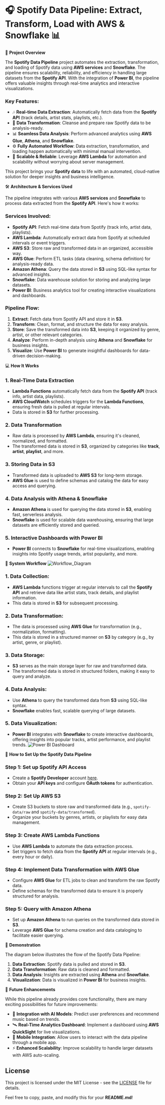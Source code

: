 # 🎧 Spotify Data Pipeline: Extract, Transform, Load with AWS & Snowflake 📊

🚗 **Project Overview**

The **Spotify Data Pipeline** project automates the extraction, transformation, and loading of Spotify data using **AWS services** and **Snowflake**. The pipeline ensures scalability, reliability, and efficiency in handling large datasets from the **Spotify API**. With the integration of **Power BI**, the pipeline offers valuable insights through real-time analytics and interactive visualizations.

### Key Features:
- 🎶 **Real-time Data Extraction**: Automatically fetch data from the **Spotify API** (track details, artist stats, playlists, etc.).
- 🔄 **Data Transformation**: Cleanse and prepare raw Spotify data to be analysis-ready.
- 📊 **Seamless Data Analysis**: Perform advanced analytics using **AWS Glue**, **Athena**, and **Snowflake**.
- ⚙️ **Fully Automated Workflow**: Data extraction, transformation, and loading happen automatically with minimal manual intervention.
- 📱 **Scalable & Reliable**: Leverage **AWS Lambda** for automation and scalability without worrying about server management.

This project brings your **Spotify data** to life with an automated, cloud-native solution for deeper insights and business intelligence.

🛠️ **Architecture & Services Used**

The pipeline integrates with various **AWS services** and **Snowflake** to process data extracted from the **Spotify API**. Here's how it works:

### Services Involved:
- **Spotify API**: Fetch real-time data from Spotify (track info, artist data, playlists).
- **AWS Lambda**: Automatically extract data from Spotify at scheduled intervals or event triggers.
- **AWS S3**: Store raw and transformed data in an organized, accessible way.
- **AWS Glue**: Perform ETL tasks (data cleaning, schema definition) for analysis-ready data.
- **Amazon Athena**: Query the data stored in **S3** using SQL-like syntax for advanced insights.
- **Snowflake**: Data warehouse solution for storing and analyzing large datasets.
- **Power BI**: Business analytics tool for creating interactive visualizations and dashboards.

### Pipeline Flow:
1. **Extract**: Fetch data from Spotify API and store it in **S3**.
2. **Transform**: Clean, format, and structure the data for easy analysis.
3. **Store**: Save the transformed data into **S3**, keeping it organized by genre, artist, or other relevant categories.
4. **Analyze**: Perform in-depth analysis using **Athena** and **Snowflake** for business insights.
5. **Visualize**: Use **Power BI** to generate insightful dashboards for data-driven decision-making.

💻 **How It Works**

### 1. Real-Time Data Extraction
- **Lambda Functions** automatically fetch data from the **Spotify API** (track info, artist data, playlists).
- **AWS CloudWatch** schedules triggers for the **Lambda Functions**, ensuring fresh data is pulled at regular intervals.
- Data is stored in **S3** for further processing.

### 2. Data Transformation
- Raw data is processed by **AWS Lambda**, ensuring it's cleaned, normalized, and formatted.
- The transformed data is stored in **S3**, organized by categories like **track**, **artist**, **playlist**, and more.

### 3. Storing Data in S3
- Transformed data is uploaded to **AWS S3** for long-term storage.
- **AWS Glue** is used to define schemas and catalog the data for easy access and querying.

### 4. Data Analysis with Athena & Snowflake
- **Amazon Athena** is used for querying the data stored in **S3**, enabling fast, serverless analysis.
- **Snowflake** is used for scalable data warehousing, ensuring that large datasets are efficiently stored and queried.
  
### 5. Interactive Dashboards with Power BI
- **Power BI** connects to **Snowflake** for real-time visualizations, enabling insights into Spotify usage trends, artist popularity, and more.

🔧 **System Workflow**
![Workflow_Diagram](./images/Workflow.png)

### 1. Data Collection:
- **AWS Lambda** functions trigger at regular intervals to call the **Spotify API** and retrieve data like artist stats, track details, and playlist information.
- This data is stored in **S3** for subsequent processing.

### 2. Data Transformation:
- The data is processed using **AWS Glue** for transformation (e.g., normalization, formatting).
- This data is stored in a structured manner on **S3** by category (e.g., by artist, genre, or playlist).

### 3. Data Storage:
- **S3** serves as the main storage layer for raw and transformed data.
- The transformed data is stored in structured folders, making it easy to query and analyze.

### 4. Data Analysis:
- Use **Athena** to query the transformed data from **S3** using SQL-like syntax.
- **Snowflake** enables fast, scalable querying of large datasets.

### 5. Data Visualization:
- **Power BI** integrates with **Snowflake** to create interactive dashboards, offering insights into popular tracks, artist performance, and playlist trends.
![Power BI Dashboard](https://github.com/Anirudhpatil367/SPOTIFY_ETL_END_TO_END/blob/376268d0de50ae58a0d8f4f6da0edc36e6f2ca9e/images/Dashboard.png)

🔄 **How to Set Up the Spotify Data Pipeline**

### Step 1: Set up Spotify API Access
- Create a **Spotify Developer** account [here](https://developer.spotify.com).
- Obtain your **API keys** and configure **OAuth tokens** for authentication.

### Step 2: Set Up AWS S3
- Create S3 buckets to store raw and transformed data (e.g., `spotify-data/raw` and `spotify-data/transformed`).
- Organize your buckets by genres, artists, or playlists for easy data management.

### Step 3: Create AWS Lambda Functions
- Use **AWS Lambda** to automate the data extraction process.
- Set triggers to fetch data from the **Spotify API** at regular intervals (e.g., every hour or daily).

### Step 4: Implement Data Transformation with AWS Glue
- Configure **AWS Glue** for ETL jobs to clean and transform the raw Spotify data.
- Define schemas for the transformed data to ensure it is properly structured for analysis.

### Step 5: Query with Amazon Athena
- Set up **Amazon Athena** to run queries on the transformed data stored in **S3**.
- Leverage **AWS Glue** for schema creation and data cataloging to facilitate easier querying.

🎯 **Demonstration**

The diagram below illustrates the flow of the Spotify Data Pipeline:

1. **Data Extraction**: Spotify data is pulled and stored in **S3**.
2. **Data Transformation**: Raw data is cleaned and formatted.
3. **Data Analysis**: Insights are extracted using **Athena** and **Snowflake**.
4. **Visualization**: Data is visualized in **Power BI** for business insights.

🚀 **Future Enhancements**

While this pipeline already provides core functionality, there are many exciting possibilities for future improvements:

- 🔗 **Integration with AI Models**: Predict user preferences and recommend music based on trends.
- 🛰️ **Real-Time Analytics Dashboard**: Implement a dashboard using **AWS QuickSight** for live visualizations.
- 📱 **Mobile Integration**: Allow users to interact with the data pipeline through a mobile app.
- ⚡ **Enhanced Scalability**: Improve scalability to handle larger datasets with AWS auto-scaling.
  
## License

This project is licensed under the MIT License - see the [LICENSE](LICENSE) file for details.

Feel free to copy, paste, and modify this for your **README.md**!
